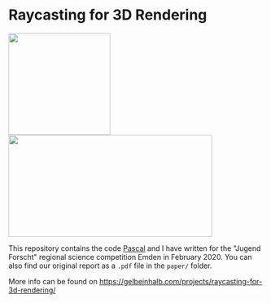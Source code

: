 # Raycasting for 3D Rendering
<img height=200 width=200 src="https://cdn.gelbeinhalb.com/static/images/projects/raycasting-for-3d-rendering/01-title.webp"> <img height=200 width=400 src="https://cdn.gelbeinhalb.com/static/images/projects/raycasting-for-3d-rendering/03-map-black-and-white.webp">

This repository contains the code [Pascal](https://github.com/Programmieren-mit-Pascal/) and I have written for the "Jugend Forscht" regional science competition Emden in February 2020.
You can also find our original report as a `.pdf` file in the `paper/` folder.

More info can be found on https://gelbeinhalb.com/projects/raycasting-for-3d-rendering/
